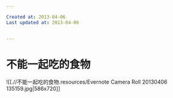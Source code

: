 ```yaml
---

Created at: 2013-04-06
Last updated at: 2013-04-06


---
```


# 不能一起吃的食物


![[.//不能一起吃的食物.resources/Evernote Camera Roll 20130406 135159.jpg\|586x720]]

